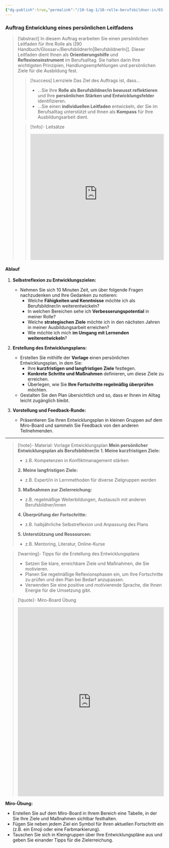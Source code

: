 ```yaml
---
{"dg-publish":true,"permalink":"/10-tag-1/10-rolle-berufsbildner-in/03-vorbilder-und-coaches-fuer-den-lernerfolg/"}
---
```


### Auftrag Entwicklung eines persönlichen Leitfadens

>[!abstract] In diesem Auftrag erarbeiten Sie einen persönlichen Leitfaden für Ihre Rolle als [[90 Handbuch/Glossar+/BerufsbildnerIn\|BerufsbildnerIn]].  Dieser Leitfaden dient Ihnen als **Orientierungshilfe** und **Reflexionsinstrument** im Berufsalltag.  Sie halten darin Ihre wichtigsten Prinzipien,  Handlungsempfehlungen  und  persönlichen  Ziele  für die  Ausbildung  fest.
>> [!success] Lernziele
>> Das Ziel des Auftrags ist, dass…
>> * ...Sie  Ihre  **Rolle  als  Berufsbildner/in  bewusst  reflektieren**  und  Ihre  **persönlichen  Stärken  und  Entwicklungsfelder**  identifizieren.
>> * ...Sie  einen  **individuellen  Leitfaden**  entwickeln,  der  Sie  im  Berufsalltag  unterstützt  und  Ihnen  als  **Kompass**  für  Ihre  Ausbildungsarbeit  dient.
>
>>[!info]- Leitsätze
>><iframe src="https://aburossi.github.io/prezi/BBK/leitsaetze_bbk/#/" style="border:0px #ffffff none;" name="myiFrame" scrolling="no" frameborder="1" marginheight="0px" marginwidth="0px" height="400px" width="100%" allowfullscreen></iframe>

#### Ablauf

1. **Selbstreflexion zu Entwicklungszielen:**
    
    - Nehmen Sie sich 10 Minuten Zeit, um über folgende Fragen nachzudenken und Ihre Gedanken zu notieren:
        - Welche **Fähigkeiten und Kenntnisse** möchte ich als Berufsbildner/in weiterentwickeln?
        - In welchen Bereichen sehe ich **Verbesserungspotential** in meiner Rolle?
        - Welche **strategischen Ziele** möchte ich in den nächsten Jahren in meiner Ausbildungsarbeit erreichen?
        - Wie möchte ich mich **im Umgang mit Lernenden weiterentwickeln**?
2. **Erstellung des Entwicklungsplans:**
    
    - Erstellen Sie mithilfe der **Vorlage** einen persönlichen Entwicklungsplan, in dem Sie:
        - Ihre **kurzfristigen und langfristigen Ziele** festlegen.
        - **Konkrete Schritte und Maßnahmen** definieren, um diese Ziele zu erreichen.
        - Überlegen, wie Sie **Ihre Fortschritte regelmäßig überprüfen** möchten.
    - Gestalten Sie den Plan übersichtlich und so, dass er Ihnen im Alltag leicht zugänglich bleibt.
3. **Vorstellung und Feedback-Runde:**
    
    - Präsentieren Sie Ihren Entwicklungsplan in kleinen Gruppen auf dem Miro-Board und sammeln Sie Feedback von den anderen Teilnehmenden.

---

> [!note]- Material: Vorlage Entwicklungsplan **Mein persönlicher Entwicklungsplan als Berufsbildner/in** **1. Meine kurzfristigen Ziele:**
> 
> - z.B. Kompetenzen in Konfliktmanagement stärken
> 
> **2. Meine langfristigen Ziele:**
> 
> - z.B. Expert/in in Lernmethoden für diverse Zielgruppen werden
> 
> **3. Maßnahmen zur Zielerreichung:**
> 
> - z.B. regelmäßige Weiterbildungen, Austausch mit anderen Berufsbildner/innen
> 
> **4. Überprüfung der Fortschritte:**
> 
> - z.B. halbjährliche Selbstreflexion und Anpassung des Plans
> 
> **5. Unterstützung und Ressourcen:**
> 
> - z.B. Mentoring, Literatur, Online-Kurse

> [!warning]- Tipps für die Erstellung des Entwicklungsplans
> 
> - Setzen Sie klare, erreichbare Ziele und Maßnahmen, die Sie motivieren.
> - Planen Sie regelmäßige Reflexionsphasen ein, um Ihre Fortschritte zu prüfen und den Plan bei Bedarf anzupassen.
> - Verwenden Sie eine positive und motivierende Sprache, die Ihnen Energie für die Umsetzung gibt.

> [!quote]- Miro-Board Übung
> 
> <iframe src="https://miro.com/app/live-embed/uXjVL6Ff47E=/?moveToViewport=-200,-200,3400,1800" frameBorder="0" width="100%" height="600" allowFullScreen live-embed></iframe>

**Miro-Übung:**

- Erstellen Sie auf dem Miro-Board in Ihrem Bereich eine Tabelle, in der Sie Ihre Ziele und Maßnahmen sichtbar festhalten.
- Fügen Sie neben jedem Ziel ein Symbol für Ihren aktuellen Fortschritt ein (z.B. ein Emoji oder eine Farbmarkierung).
- Tauschen Sie sich in Kleingruppen über Ihre Entwicklungspläne aus und geben Sie einander Tipps für die Zielerreichung.